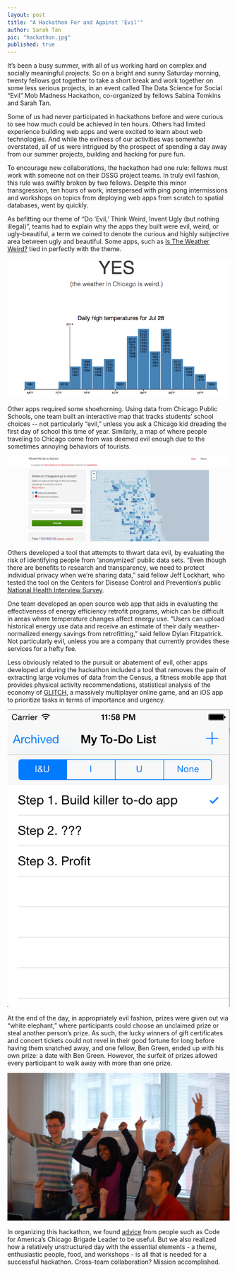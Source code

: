 ```yaml
---
layout: post
title: "A Hackathon For and Against 'Evil'"
author: Sarah Tan
pic: "hackathon.jpg"
published: true
---
```


It’s been a busy summer, with all of us working hard on complex and socially meaningful projects. So on a bright and sunny Saturday morning, twenty fellows got together to take a short break and work together on some less serious projects, in an event called The Data Science for Social “Evil” Mob Madness Hackathon, co-organized by fellows Sabina Tomkins and Sarah Tan.

Some of us had never participated in hackathons before and were curious to see how much could be achieved in ten hours. Others had limited experience building web apps and were excited to learn about web technologies. And while the evilness of our activities was somewhat overstated, all of us were intrigued by the prospect of spending a day away from our summer projects, building and hacking for pure fun.

To encourage new collaborations, the hackathon had one rule: fellows must work with someone not on their DSSG project teams. In truly evil fashion, this rule was swiftly broken by two fellows. Despite this minor transgression, ten hours of work, interspersed with ping pong intermissions and workshops on topics from deploying web apps from scratch to spatial databases, went by quickly. 

As befitting our theme of “Do ‘Evil,’ Think Weird, Invent Ugly (but nothing illegal)”, teams had to explain why the apps they built were evil, weird, or ugly-beautiful, a term we coined to denote the curious and highly subjective area between ugly and beautiful. Some apps, such as [Is The Weather Weird?](http://www.istheweatherweird.com/) tied in perfectly with the theme. 

<img src="/img/posts/hackathon_weather.png">

Other apps required some shoehorning. Using data from Chicago Public Schools, one team built an interactive map that tracks students’ school choices -- not particularly “evil,” unless you ask a Chicago kid dreading the first day of school this time of year. Similarly, a map of where people traveling to Chicago come from was deemed evil enough due to the sometimes annoying behaviors of tourists.

<img src="/img/posts/hackathon_schools.png">

Others developed a tool that attempts to thwart data evil, by evaluating the risk of identifying people from ‘anonymized’ public data sets. “Even though there are benefits to research and transparency, we need to protect individual privacy when we’re sharing data,” said fellow Jeff Lockhart, who tested the tool on the Centers for Disease Control and Prevention’s public [National Health Interview Survey](http://www.cdc.gov/nchs/nhis.htm). 

One team developed an open source web app that aids in evaluating the effectiveness of energy efficiency retrofit programs, which can be difficult in areas where temperature changes affect energy use. “Users can upload historical energy use data and receive an estimate of their daily weather-normalized energy savings from retrofitting,” said fellow Dylan Fitzpatrick. Not particularly evil, unless you are a company that currently provides these services for a hefty fee.

Less obviously related to the pursuit or abatement of evil, other apps developed at during the hackathon included a tool that removes the pain of extracting large volumes of data from the Census, a fitness mobile app that provides physical activity recommendations, statistical analysis of the economy of [GLITCH](http://www.glitchthegame.com/), a massively multiplayer online game, and an iOS app to prioritize tasks in terms of importance and urgency.

<img src="/img/posts/hackathon_productivity.png">

At the end of the day, in appropriately evil fashion, prizes were given out via “white elephant,” where participants could choose an unclaimed prize or steal another person’s prize. As such, the lucky winners of gift certificates and concert tickets could not revel in their good fortune for long before having them snatched away, and one fellow, Ben Green, ended up with his own prize: a date with Ben Green. However, the surfeit of prizes allowed every participant to walk away with more than one prize.

<img src="/img/posts/hackathon-cheer.JPG">

In organizing this hackathon, we found [advice](http://www.smartchicagocollaborative.org/civic-innovation-toolkit-how-to-run-a-civic-hackathon/) from people such as Code for America’s Chicago Brigade Leader to be useful. But we also realized how a relatively unstructured day with the essential elements - a theme, enthusiastic people, food, and workshops - is all that is needed for a successful hackathon. Cross-team collaboration? Mission accomplished.

